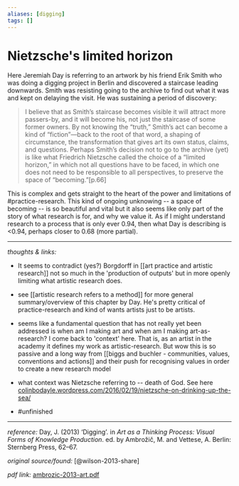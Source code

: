 ```yaml
---
aliases: [digging]
tags: []
---
```


# Nietzsche's limited horizon

Here Jeremiah Day is referring to an artwork by his friend Erik Smith who was doing a digging project in Berlin and discovered a staircase leading downwards. Smith was resisting going to the archive to find out what it was and kept on delaying the visit. He was sustaining a period of discovery: 

>I believe that as Smith’s staircase becomes visible it will attract more passers-by, and it will become his, not just the staircase of some former owners. By not knowing the “truth,” Smith’s act can become a kind of “fiction”—back to the root of that word, a shaping of circumstance, the transformation that gives art its own status, claims, and questions. Perhaps Smith’s decision not to go to the archive (yet) is like what Friedrich Nietzsche called the choice of a “limited horizon,” in which not all questions have to be faced, in which one does not need to be responsible to all perspectives, to preserve the space of “becoming.”[p.66]

This is complex and gets straight to the heart of the power and limitations of #practice-research. This kind of ongoing unknowing -- a space of becoming -- is so beautiful and vital but it also seems like only part of the story of what research is for, and why we value it. As if I might understand research to a process that is only ever 0.94, then what Day is describing is <0.94, perhaps closer to 0.68 (more partial).

---

_thoughts & links:_
 
- It seems to contradict (yes?) Borgdorff in [[art practice and artistic research]] not so much in the 'production of outputs' but in more openly limiting what artistic research does.
- see [[artistic research refers to a method]] for more general summary/overview of this chapter by Day. He's pretty critical of practice-research and kind of wants artists just to be artists.
- seems like a fundamental question that has not really yet been addressed is when am I making art and when am I making art-as-research? I come back to 'context' here. That is, as an artist in the academy it defines my work as artistic-research. But wow this is so passive and a long way from [[biggs and buchler - communities, values, conventions and actions]] and their push for recognising values in order to create a new research model
- what context was Nietzsche referring to -- death of God. See here [colinbodayle.wordpress.com/2016/02/19/nietzsche-on-drinking-up-the-sea/](https://colinbodayle.wordpress.com/2016/02/19/nietzsche-on-drinking-up-the-sea/)


- #unfinished 

---

_reference:_ Day, J. (2013) ‘Digging’. in _Art as a Thinking Process: Visual Forms of Knowledge Production_. ed. by Ambrožič, M. and Vettese, A. Berlin: Sternberg Press, 62–67.

_original source/found:_ [@wilson-2013-share]

_pdf link:_ [ambrozic-2013-art.pdf](hook://file/uQMk7HDbi?p=RHJvcGJveC9iaWJsaW9ncmFwaHkgcGRmcw==&n=ambrozic-2013-art.pdf)